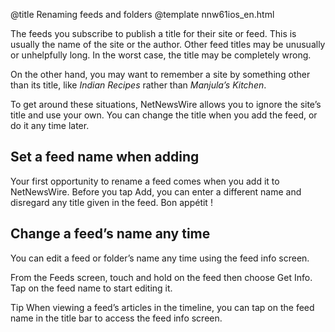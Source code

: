 @title Renaming feeds and folders
@template nnw61ios_en.html


The feeds you subscribe to publish a title for their site or feed. This is usually the name of the site or the author. Other feed titles may be unusually or unhelpfully long. In the worst case, the title may be completely wrong.

On the other hand, you may want to remember a site by something other than its title, like *Indian Recipes* rather than *Manjula’s Kitchen*.

To get around these situations, NetNewsWire allows you to ignore the site’s title and use your own. You can change the title when you add the feed, or do it any time later.



Set a feed name when adding
---------------------------

Your first opportunity to rename a feed comes when you add it to NetNewsWire. Before you tap Add, you can enter a different name and disregard any title given in the feed. Bon appétit !



Change a feed’s name any time
-----------------------------

You can edit a feed or folder’s name any time using the feed info screen.

From the Feeds screen, touch and hold on the feed then choose Get Info. Tap on the feed name to start editing it.

<span class="badge-small">Tip</span> When viewing a feed’s articles in the timeline, you can tap on the feed name in the title bar to access the feed info screen.